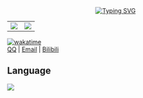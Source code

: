 <div align="center">
  <div>
    <a href="https://git.io/typing-svg"><img
        src="https://readme-typing-svg.demolab.com/?font=Fira+Code&pause=1000&center=true&vCenter=true&repeat=true&random=false&width=435&size=27&lines=立春天，风渐暖，伊人一去不复还。"
        alt="Typing SVG" /></a>
  </div>


<table>
  <tr>
    <td width="50%" align="center">
      <img src="https://github-readme-stats.vercel.app/api?username=Aliorpse&show_icons=true&theme=radical&bg_color=282A36&hide_border=true" />
    </td>
    <td width="50%" align="center">
        <img src="https://github-readme-stats.vercel.app/api/wakatime?username=Aliorpse&layout=compact&theme=dracula&hide_border=true" />
      </a>
    </td>
  </tr>
</table>
</div>

[![wakatime](https://wakatime.com/badge/user/cb6fb72d-2af0-4b6e-b6f5-5a9e4c7d1760.svg)](https://wakatime.com/@cb6fb72d-2af0-4b6e-b6f5-5a9e4c7d1760)<br/>
[QQ](https://wpa.qq.com/msgrd?v=3&uin=3521766148&site=qqq&menu=yes) | [Email](mailto:aliorpse@qq.com) | [Bilibili](https://space.bilibili.com/1151049707)

## Language
<img align="center" src="https://github-readme-stats.vercel.app/api/wakatime?username=Aliorpse&layout=compact&theme=dracula&hide_border=true">
